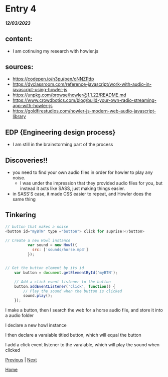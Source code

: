 # Entry 4
##### 12/03/2023

## content:
* I am cotinuing my research with howler.js
## sources:
* https://codepen.io/n3pu/pen/oNNZPdp
* https://dyclassroom.com/reference-javascript/work-with-audio-in-javascript-using-howler-js
* https://unpkg.com/browse/howler@1.1.22/README.md
* https://www.crowdbotics.com/blog/build-your-own-radio-streaming-app-with-howler-js
* https://goldfirestudios.com/howler-js-modern-web-audio-javascript-library
## EDP {Engineering design process}
* I am still in the brainstorming part of the process

## Discoveries!!

* you need to find your own audio files in order for howler to play any noise.
    * I was under the impression that they provided audio files for you, but instead it acts like SASS, just making things easier.
* in SASS'S case, it made CSS easier to repeat, and Howler does the same thing

## Tinkering

```js
// button that makes a noise
<button id="myBTN" type ="button"> click for suprise!</button>

// Create a new Howl instance
          var sound = new Howl({
            src: ['sounds/horse.mp3']
          });


// Get the button element by its id
    var button = document.getElementById('myBTN');

    // Add a click event listener to the button
    button.addEventListener('click', function() {
        // Play the sound when the button is clicked
        sound.play();
    });
```


I make a button, then I search the web for a horse audio file, and store it into a audio folder

I declare a new howl instance

I then declare a varaiable titled button, which will equal the button

I add a click event listener to the varaiable, which will play the sound when clicked

[Previous](entry03.md) | [Next](entry05.md)

[Home](../README.md)
